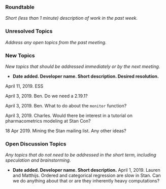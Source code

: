 ### Roundtable
_Short (less than 1 minute) description of work in the past week._

### Unresolved Topics
_Address any open topics from the past meeting._

### New Topics
_New topics that should be addressed immediately or by the next
meeting._
* __Date added. Developer name.  Short description.  Desired resolution.__

April 11, 2019. ESS

April 3, 2019. Ben. Do we need a 2.19.1?

April 3, 2019. Ben. What to do about the `monitor` function?

April 3, 2019. Charles. Would there be interest in a tutorial on pharmacometrics modeling at Stan Con?

18 Apr 2019. Mining the Stan mailing list. Any other ideas?

### Open Discussion Topics

_Any topics that do not need to be addressed in the short term,
including speculation and brainstorming._

* __Date added. Developer name.  Short description.__
April 1, 2019. Lauren and Matthijs. Ordered and categorical regression are slow in Stan. Can we do anything about that or are they inherently heavy computations?

